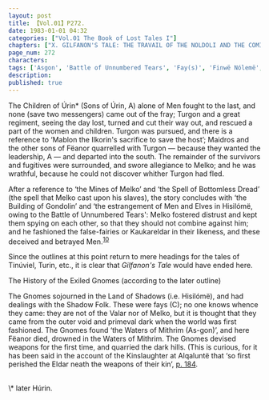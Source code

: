 ```yaml
---
layout: post
title: 【Vol.01】P272.
date: 1983-01-01 04:32
categories: ["Vol.01 The Book of Lost Tales I"]
chapters: ["X. GILFANON'S TALE: THE TRAVAIL OF THE NOLDOLI AND THE COMING OF MANKIND"]
page_num: 272
characters: 
tags: ['Asgon', 'Battle of Unnumbered Tears', 'Fay(s)', 'Finwë Nólemë', 'Sons of Fëanor', 'Gondolin', 'Gnomes', 'Hisilómë', 'Húrin', 'Ilkorin(s)', 'Kaukareldar', 'Kinslaughter', 'Kinslaying']
description: 
published: true
---
```


The Children of Úrin\* (Sons of Úrin, A) alone of Men fought to the last, and none (save two messengers) came out of the fray; Turgon and a great regiment, seeing the day lost, turned and cut their way out, and rescued a part of the women and children. Turgon was pursued, and there is a reference to ‘Mablon the Ilkorin's sacrifice to save the host’; Maidros and the other sons of Fëanor quarrelled with Turgon — because they wanted the leadership, A — and departed into the south. The remainder of the survivors and fugitives were surrounded, and swore allegiance to Melko; and he was wrathful, because he could not discover whither Turgon had fled.

After a reference to ‘the Mines of Melko’ and ‘the Spell of Bottomless Dread’ (the spell that Melko cast upon his slaves), the story concludes with ‘the Building of Gondolin’ and ‘the estrangement of Men and Elves in Hisilómë, owing to the Battle of Unnumbered Tears': Melko fostered distrust and kept them spying on each other, so that they should not combine against him; and he fashioned the false-fairies or Kaukareldar in their likeness, and these deceived and betrayed Men.<SUP>[10]({{sitp.baseurl}}/vol01-p279)</SUP>

Since the outlines at this point return to mere headings for the tales of Tinúviel, Turin, etc., it is clear that <I>Gilfanon's Tale</I> would have ended here.

The History of the Exiled Gnomes (according to the later outline)

The Gnomes sojourned in the Land of Shadows (i.e. Hisilómë), and had dealings with the Shadow Folk. These were fays (C); no one knows whence they came: they are not of the Valar nor of Melko, but it is thought that they came from the outer void and primeval dark when the world was first fashioned. The Gnomes found ‘the Waters of Mithrim (As-gon)’, and here Fëanor died, drowned in the Waters of Mithrim. The Gnomes devised weapons for the first time, and quarried the dark hills. (This is curious, for it has been said in the account of the Kinslaughter at Alqaluntë that ‘so first perished the Eldar neath the weapons of their kin’, [p. 184]({{site.baseurl}}/vol01-p184).

<BR>
\* later Húrin.

